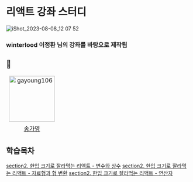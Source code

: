 # 리액트 강좌 스터디

![iShot_2023-08-08_12 07 52](https://github.com/gayoung106/OnebiteReact-study/assets/98731537/2474d1fa-9498-41ec-ba97-0e62c9499d0a)

### winterlood 이정환 님의 강좌를 바탕으로 제작됨

## 🌟

<table>
<thead>
<tr>
<td align="center" valign="top"><a href="https://github.com/gayoung106"><img src="https://avatars.githubusercontent.com/u/98731537?v=4" width="125px;" alt="gayoung106"/>
</tr>
  <tr>
  <td align="center"><a href="https://github.com/gayoung106">송가영</td>
  </tr>

<tbody>
</table>

## 학습목차

[section2. 한입 크기로 잘라먹는 리액트 - 변수와 상수](/section02/01_변수와상수.md)
[section2. 한입 크기로 잘라먹는 리액트 - 자료형과 형 변환](/section02/02_자료형과형변환.md)
[section2. 한입 크기로 잘라먹는 리액트 - 연산자](/section02/03_연산자.md)
